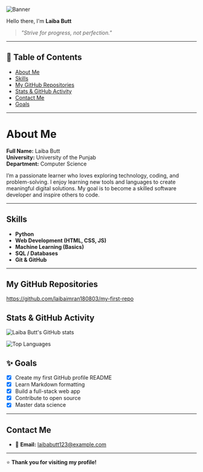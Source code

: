 ![Banner](https://media.giphy.com/media/L1R1tvI9svkIWwpVYr/giphy.gif)

Hello there, I'm **Laiba Butt**  

> _"Strive for progress, not perfection."_  

---

## 🧭 Table of Contents
- [About Me](#-about-me)
- [Skills](#%EF%B8%8F-skills)
- [My GitHub Repositories](#-my-github-repositories)
- [Stats & GitHub Activity](#-stats--github-activity)
- [Contact Me](#-contact-me)
- [Goals](#-goals)

---

# About Me  
**Full Name:** Laiba Butt  
**University:** University of the Punjab  
**Department:** Computer Science  

I’m a passionate learner who loves exploring technology, coding, and problem-solving. I enjoy learning new tools and languages to create meaningful digital solutions. My goal is to become a skilled software developer and inspire others to code.  

---

## Skills  
-  **Python**  
-  **Web Development (HTML, CSS, JS)**  
-  **Machine Learning (Basics)**  
-  **SQL / Databases**  
-  **Git & GitHub**

---

## My GitHub Repositories  
https://github.com/laibaimran180803/my-first-repo
## Stats & GitHub Activity  

![Laiba Butt's GitHub stats](https://github-readme-stats.vercel.app/api?username=LaibaButt&show_icons=true&theme=radical)  

![Top Languages](https://github-readme-stats.vercel.app/api/top-langs/?username=LaibaButt&layout=compact&theme=radical)


## ✨ Goals  
- [x] Create my first GitHub profile README  
- [x] Learn Markdown formatting  
- [x] Build a full-stack web app  
- [x] Contribute to open source  
- [x] Master data science  

---

##  Contact Me  
- 📧 **Email:** [laibabutt123@example.com](mailto:li4673685@gmail.com) 

---

⭐ **Thank you for visiting my profile!**  
